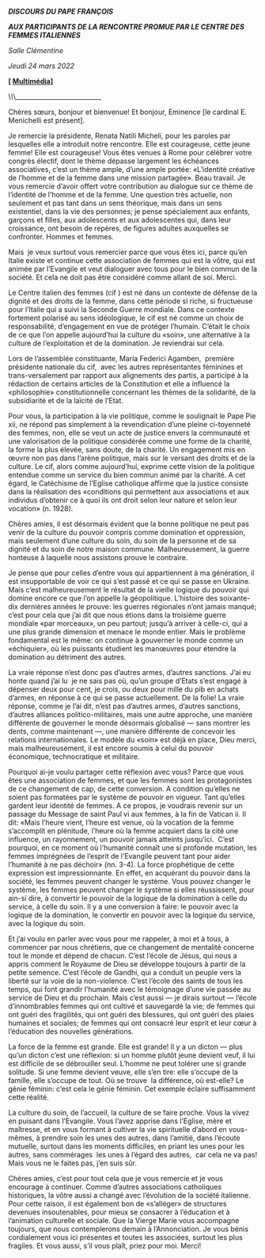 ***DISCOURS DU PAPE FRANÇOIS***

***AUX PARTICIPANTS DE LA RENCONTRE PROMUE PAR LE CENTRE DES FEMMES ITALIENNES***

*Salle Clémentine*

*Jeudi 24 mars 2022*

**\[ [Multimédia](http://w2.vatican.va/content/francesco/fr/events/event.dir.html/content/vaticanevents/fr/2022/3/24/centro-femminile-italiano.html)\]**

\\_\\_\\_\_\_\_\_\_\_\_\_\_\_\_\_\_\_\_\_\_\_\_\_\_\_\_\_\_\_

Chères sœurs, bonjour et bienvenue! Et bonjour, Eminence \[le cardinal E. Menichelli est présent\].

Je remercie la présidente, Renata Natili Micheli, pour les paroles par lesquelles elle a introduit notre rencontre. Elle est courageuse, cette jeune femme! Elle est courageuse! Vous êtes venues à Rome pour célébrer votre congrès électif, dont le thème dépasse largement les échéances associatives, c’est un thème ample, d’une ample portée: «L’identité créative de l’homme et de la femme dans une mission partagée». Beau travail. Je vous remercie d’avoir offert votre contribution au dialogue sur ce thème de l’identité de l’homme et de la femme. Une question très actuelle, non seulement et pas tant dans un sens théorique, mais dans un sens existentiel, dans la vie des personnes; je pense spécialement aux enfants, garçons et filles, aux adolescents et aux adolescentes qui, dans leur croissance, ont besoin de repères, de figures adultes auxquelles se confronter. Hommes et femmes.

Mais  je veux surtout vous remercier parce que vous êtes ici, parce qu’en Italie existe et continue cette association de femmes qui est la vôtre, qui est animée par l’Evangile et veut dialoguer avec tous pour le bien commun de la société. Et cela ne doit pas être considéré comme allant de soi. Merci.

Le Centre italien des femmes (cif ) est né dans un contexte de défense de la dignité et des droits de la femme, dans cette période si riche, si fructueuse pour l’Italie qui a suivi la Seconde Guerre mondiale. Dans ce contexte fortement polarisé au sens idéologique, le cif est né comme un choix de responsabilité, d’engagement en vue de protéger l’humain. C’était le choix de ce que l’on appelle aujourd’hui la culture du «soin», une alternative à la culture de l’exploitation et de la domination. Je reviendrai sur cela.

Lors de l’assemblée constituante, Maria Federici Agamben,  première présidente nationale du cif,  avec les autres représentantes féminines et trans-versalement par rapport aux alignements des partis, a participé à la rédaction de certains articles de la Constitution et elle a influencé la «philosophie» constitutionnelle concernant les thèmes de la solidarité, de la subsidiarité et de la laïcité de l’Etat.

Pour vous, la participation à la vie politique, comme le soulignait le Pape Pie xii, ne répond pas simplement à la revendication d’une pleine ci-toyenneté des femmes, non, elle se veut un acte de justice envers la communauté et une valorisation de la politique considérée comme une forme de la charité, la forme la plus élevée, sans doute, de la charité. Un engagement mis en œuvre non pas dans l’arène politique, mais sur le versant des droits et de la culture. Le cif, alors comme aujourd’hui, exprime cette vision de la politique entendue comme un service du bien commun animé par la charité. A cet égard, le Catéchisme de l’Eglise catholique affirme que la justice consiste dans la réalisation des «conditions qui permettent aux associations et aux individus d’obtenir ce à quoi ils ont droit selon leur nature et selon leur vocation» (n. 1928).

Chères amies, il est désormais évident que la bonne politique ne peut pas venir de la culture du pouvoir compris comme domination et oppression, mais seulement d’une culture du soin, du soin de la personne et de sa dignité et du soin de notre maison commune. Malheureusement, la guerre honteuse à laquelle nous assistons prouve le contraire.

Je pense que pour celles d’entre vous qui appartiennent à ma génération, il est insupportable de voir ce qui s’est passé et ce qui se passe en Ukraine. Mais c’est malheureusement le résultat de la vieille logique du pouvoir qui domine encore ce que l’on appelle la géopolitique. L’histoire des soixante-dix dernières années le prouve: les guerres régionales n’ont jamais manqué; c’est pour cela que j’ai dit que nous étions dans la troisième guerre mondiale «par morceaux», un peu partout; jusqu’à arriver à celle-ci, qui a une plus grande dimension et menace le monde entier. Mais le problème fondamental est le même: on continue à gouverner le monde comme un «échiquier», où les puissants étudient les manœuvres pour étendre la domination au détriment des autres.

La vraie réponse n’est donc pas d’autres armes, d’autres sanctions. J’ai eu honte quand j’ai lu  je ne sais pas où, qu’un groupe d’Etats s’est engagé à dépenser deux pour cent, je crois, ou deux pour mille du pib en achats d’armes, en réponse à ce qui se passe actuellement. De la folie! La vraie réponse, comme je l’ai dit, n’est pas d’autres armes, d’autres sanctions, d’autres alliances politico-militaires, mais une autre approche, une manière différente de gouverner le monde désormais globalisé — sans montrer les dents, comme maintenant —, une manière différente de concevoir les relations internationales. Le modèle du «soin» est déjà en place, Dieu merci, mais malheureusement, il est encore soumis à celui du pouvoir économique, technocratique et militaire.

Pourquoi ai-je voulu partager cette réflexion avec vous? Parce que vous êtes une association de femmes, et que les femmes sont les protagonistes de ce changement de cap, de cette conversion. A condition qu’elles ne soient pas formatées par le système de pouvoir en vigueur. Tant qu’elles gardent leur identité de femmes. A ce propos, je voudrais revenir sur un passage du Message de saint Paul vi aux femmes, à la fin de Vatican ii. Il dit: «Mais l’heure vient, l’heure est venue, où la vocation de la femme s’accomplit en plénitude, l’heure où la femme acquiert dans la cité une influence, un rayonnement, un pouvoir jamais atteints jusqu’ici.  C’est pourquoi, en ce moment où l’humanité connaît une si profonde mutation, les femmes imprégnées de l’esprit de l’Evangile peuvent tant pour aider l’humanité à ne pas déchoir» (nn. 3-4). La force prophétique de cette expression est impressionnante. En effet, en acquérant du pouvoir dans la société, les femmes peuvent changer le système. Vous pouvez changer le système, les femmes peuvent changer le système si elles réussissent, pour ain-si dire, à convertir le pouvoir de la logique de la domination à celle du service, à celle du soin. Il y a une conversion à faire: le pouvoir avec la logique de la domination, le convertir en pouvoir avec la logique du service, avec la logique du soin.

Et j’ai voulu en parler avec vous pour me rappeler, à moi et à tous, à commencer par nous chrétiens, que ce changement de mentalité concerne tout le monde et dépend de chacun. C’est l’école de Jésus, qui nous a appris comment le Royaume de Dieu se développe toujours à partir de la petite semence. C’est l’école de Gandhi, qui a conduit un peuple vers la liberté sur la voie de la non-violence. C’est l’école des saints de tous les temps, qui font grandir l’humanité avec le témoignage d’une vie passée au service de Dieu et du prochain. Mais c’est aussi — je dirais surtout — l’école d’innombrables femmes qui ont cultivé et sauvegardé la vie; de femmes qui ont guéri des fragilités, qui ont guéri des blessures, qui ont guéri des plaies humaines et sociales; de femmes qui ont consacré leur esprit et leur cœur à l’éducation des nouvelles générations.

La force de la femme est grande. Elle est grande! Il y a un dicton — plus qu’un dicton c’est une réflexion: si un homme plutôt jeune devient veuf, il lui est difficile de se débrouiller seul. L’homme ne peut tolérer une si grande solitude. Si une femme devient veuve, elle s’en tire: elle s’occupe de la famille, elle s’occupe de tout. Où se trouve  la différence, où est-elle? Le génie féminin: c’est cela le génie féminin. Cet exemple éclaire suffisamment cette réalité.

La culture du soin, de l’accueil, la culture de se faire proche. Vous la vivez en puisant dans l’Evangile. Vous l’avez apprise dans l’Eglise, mère et maîtresse, et en vous formant à cultiver la vie spirituelle d’abord en vous-mêmes, à prendre soin les unes des autres, dans l’amitié, dans l’écoute mutuelle, surtout dans les moments difficiles, en priant les unes pour les autres, sans commérages  les unes à l’égard des autres,  car cela ne va pas! Mais vous ne le faites pas, j’en suis sûr.

Chères amies, c’est pour tout cela que je vous remercie et je vous encourage à continuer. Comme d’autres associations catholiques historiques, la vôtre aussi a changé avec l’évolution de la société italienne. Pour cette raison, il est également bon de «s’alléger» de structures devenues insoutenables, pour mieux se consacrer à l’éducation et à l’animation culturelle et sociale. Que la Vierge Marie vous accompagne toujours, que nous contemplerons demain à l’Annonciation. Je vous bénis cordialement vous ici présentes et toutes les associées, surtout les plus fragiles. Et vous aussi, s’il vous plaît, priez pour moi. Merci!